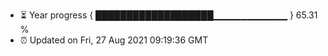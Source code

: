 - ⏳ Year progress { ███████████████████▁▁▁▁▁▁▁▁▁▁▁ } 65.31 %
- ⏰ Updated on Fri, 27 Aug 2021 09:19:36 GMT

